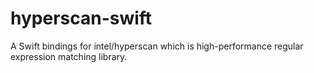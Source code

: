 # hyperscan-swift

A Swift bindings for intel/hyperscan which is high-performance regular expression matching library.
